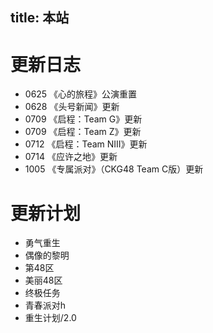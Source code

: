title: 本站
---
# 更新日志

- 0625 《心的旅程》公演重置
- 0628 《头号新闻》更新
- 0709 《启程：Team G》更新
- 0709 《启程：Team Z》更新
- 0712 《启程：Team NIII》更新
- 0714 《应许之地》更新
- 1005 《专属派对》（CKG48 Team C版）更新

# 更新计划

- 勇气重生
- 偶像的黎明
- 第48区
- 美丽48区
- 终极任务
- 青春派对h
- 重生计划/2.0